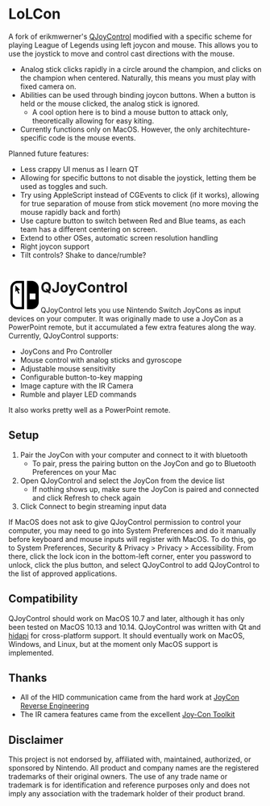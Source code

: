 # LoLCon
A fork of erikmwerner's <a href="https://github.com/erikmwerner/QJoyControl">QJoyControl<a> modified with a specific scheme for playing League of Legends using left joycon and mouse. This allows you to use the joystick to move and control cast directions with the mouse.
  * Analog stick clicks rapidly in a circle around the champion, and clicks on the champion when centered. Naturally, this means you must play with fixed camera on.
  * Abilities can be used through binding joycon buttons. When a button is held or the mouse clicked, the analog stick is ignored. 
    * A cool option here is to bind a mouse button to attack only, theoretically allowing for easy kiting.
  * Currently functions only on MacOS. However, the only architechture-specific code is the mouse events.
  
  Planned future features:
  * Less crappy UI menus as I learn QT
  * Allowing for specific buttons to not disable the joystick, letting them be used as toggles and such. 
  * Try using AppleScript instead of CGEvents to click (if it works), allowing for true separation of mouse from stick movement (no more moving the mouse rapidly back and forth)
  * Use capture button to switch between Red and Blue teams, as each team has a different centering on screen.
  * Extend to other OSes, automatic screen resolution handling
  * Right joycon support
  * Tilt controls? Shake to dance/rumble?



# QJoyControl <img src="https://github.com/erikmwerner/QJoyControl/blob/master/img/Logo.png" align="left" width="64" height="64" title="">
QJoyControl lets you use Nintendo Switch JoyCons as input devices on your computer. It was originally made to use a JoyCon as a PowerPoint remote, but it accumulated a few extra features along the way. Currently, QJoyControl supports:
* JoyCons and Pro Controller
* Mouse control with analog sticks and gyroscope
* Adjustable mouse sensitivity
* Configurable button-to-key mapping
* Image capture with the IR Camera
* Rumble and player LED commands

It also works pretty well as a PowerPoint remote.

## Setup
1. Pair the JoyCon with your computer and connect to it with bluetooth
   * To pair, press the pairing button on the JoyCon and go to Bluetooth Preferences on your Mac
2. Open QJoyControl and select the JoyCon from the device list
   * If nothing shows up, make sure the JoyCon is paired and connected and click Refresh to check again
3. Click Connect to begin streaming input data

If MacOS does not ask to give QJoyControl permission to control your computer, you may need to go into System Preferences and do it manually before keyboard and mouse inputs will register with MacOS. To do this, go to System Preferences, Security & Privacy > Privacy > Accessibility. From there, click the lock icon in the bottom-left corner, enter you password to unlock, click the plus button, and select QJoyControl to add QJoyControl to the list of approved applications.

## Compatibility
QJoyControl should work on MacOS 10.7 and later, although it has only been tested on MacOS 10.13 and 10.14. QJoyControl was written with Qt and [hidapi](https://github.com/signal11/hidapi) for cross-platform support. It should eventually work on MacOS, Windows, and Linux, but at the moment only MacOS support is implemented.

## Thanks
* All of the HID communication came from the hard work at [JoyCon Reverse Engineering](https://github.com/dekuNukem/Nintendo_Switch_Reverse_Engineering)
* The IR camera features came from the excellent [Joy-Con Toolkit](https://github.com/CTCaer/jc_toolkit)

## Disclaimer
This project is not endorsed by, affiliated with, maintained, authorized, or sponsored by Nintendo. All product and company names are the registered trademarks of their original owners. The use of any trade name or trademark is for identification and reference purposes only and does not imply any association with the trademark holder of their product brand.

